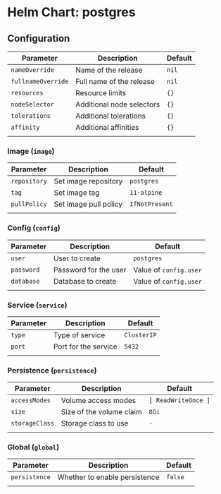 # Helm Chart: postgres

## Configuration

| Parameter             | Description                                   | Default                       |
| --------------------- | --------------------------------------------- | ----------------------------- |
| `nameOverride`        | Name of the release                           | `nil`                         |
| `fullnameOverride`    | Full name of the release                      | `nil`                         |
| `resources`           | Resource limits                               | `{}`                          |
| `nodeSelector`        | Additional node selectors                     | `{}`                          |
| `tolerations`         | Additional tolerations                        | `{}`                          |
| `affinity`            | Additional affinities                         | `{}`                          |
|                       |                                               |                               |

### Image (`image`)
| Parameter             | Description                                   | Default                       |
| --------------------- | --------------------------------------------- | ----------------------------- |
| `repository`          | Set image repository                          | `postgres`                    |
| `tag`                 | Set image tag                                 | `11-alpine`                   |
| `pullPolicy`          | Set image pull policy                         | `IfNotPresent`                |
|                       |                                               |                               |

### Config (`config`)
| Parameter             | Description                                   | Default                       |
| --------------------- | --------------------------------------------- | ----------------------------- |
| `user`                | User to create                                | `postgres`                    |
| `password`            | Password for the user                         | Value of `config.user`        |
| `database`            | Database to create                            | Value of `config.user`        |
|                       |                                               |                               |

### Service (`service`)
| Parameter             | Description                                   | Default                       |
| --------------------- | --------------------------------------------- | ----------------------------- |
| `type`                | Type of service                               | `ClusterIP`                   |
| `port`                | Port for the service                          | `5432`                        |
|                       |                                               |                               |

### Persistence (`persistence`)
| Parameter             | Description                                   | Default                       |
| --------------------- | --------------------------------------------- | ----------------------------- |
| `accessModes`         | Volume access modes                           | `[ ReadWriteOnce ]`           |
| `size`                | Size of the volume claim                      | `8Gi`                         |
| `storageClass`        | Storage class to use                          | `-`                           |
|                       |                                               |                               |

### Global (`global`)
| Parameter             | Description                                   | Default                       |
| --------------------- | --------------------------------------------- | ----------------------------- |
| `persistence`         | Whether to enable persistence                 | `false`                       |
|                       |                                               |                               |